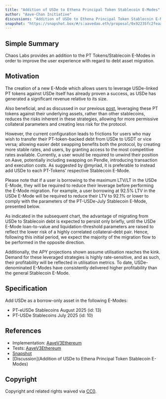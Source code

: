 ```yaml
---
title: "Addition of USDe to Ethena Principal Token Stablecoin E-Modes"
author: "Aave-Chan Initiative"
discussions: "Addition of USDe to Ethena Principal Token Stablecoin E-Modes"
snapshot: "https://snapshot.box/#/s:aavedao.eth/proposal/0x92235fc2feaa585d700789395bb69374d4de1a7a2735a7565815f8423009f160"
---
```


## Simple Summary

Chaos Labs provides an addition to the PT Tokens/Stablecoin E-Modes in order to improve the user experience with regard to debt asset migration.

## Motivation

The creation of a new E-Mode which allows users to leverage USDe-linked PT tokens against USDe itself has already proven a success, as USDe has generated a significant revenue relative to its size.

Also beneficial, and as discussed in our previous [post](https://governance.aave.com/t/chaos-labs-risk-stewards-usde-interest-rate-and-borrow-cap-adjustments-05-28-25/22205), leveraging these PT tokens against their underlying assets, rather than other stablecoins, reduces the risks inherent in these strategies, allowing for more permissive collateral parameters and creating less risk for the protocol.

However, the current configuration leads to frictions for users who may wish to transfer their PT-token-backed debt from USDe to USDT or vice versa; allowing easier debt swapping benefits both the protocol, by creating more stable rates, and users, by granting access to the most competitive rates available. Currently, a user would be required to unwind their position on Aave, potentially including swapping on Pendle, introducing transaction and execution costs. As suggested by @myriad, it is preferable to instead add USDe to each PT-Tokens’ respective Stablecoin E-Mode.

Please note that if a user is borrowing to the maximum LTV/LT in the USDe E-Mode, they will be required to reduce their leverage before performing the E-Mode migration. For example, a user borrowing at 92.5% LTV in the USDe E-Mode will be required to reduce their LTV to 92.1% or lower to comply with the parameters of the PT-USDe-July Stablecoin E-Mode, presented below.

As indicated in the subsequent chart, the advantage of migrating from USDe to Stablecoin debt is expected to persist only briefly, until the USDe E-Mode loan-to-value and liquidation-threshold parameters are raised to reflect the lower risk of a highly correlated collateral–debt pair. Hence, following this initial period, we expect the majority of the migration flow to be performed in the opposite direction.

Additionally, the APY projections shown assume utilisation reaches the kink. Demand for these leveraged strategies is highly rate-sensitive, and as such, their profitability will be reflected in utilisation metrics. To date, USDe-denominated E-Modes have consistently delivered higher profitability than the general Stablecoin E-Mode.

## Specification

Add USDe as a borrow-only asset in the following E-Modes:

- PT-eUSDe Stablecoins August 2025 (id: 13)
- PT-USDe Stablecoins July 2025 (id: 10)

## References

- Implementation: [AaveV3Ethereum](https://github.com/bgd-labs/aave-proposals-v3/blob/main/src/20250623_AaveV3Ethereum_AdditionOfUSDeToEthenaPrincipalTokenStablecoinEModes/AaveV3Ethereum_AdditionOfUSDeToEthenaPrincipalTokenStablecoinEModes_20250623.sol)
- Tests: [AaveV3Ethereum](https://github.com/bgd-labs/aave-proposals-v3/blob/main/src/20250623_AaveV3Ethereum_AdditionOfUSDeToEthenaPrincipalTokenStablecoinEModes/AaveV3Ethereum_AdditionOfUSDeToEthenaPrincipalTokenStablecoinEModes_20250623.t.sol)
- [Snapshot](https://snapshot.box/#/s:aavedao.eth/proposal/0x92235fc2feaa585d700789395bb69374d4de1a7a2735a7565815f8423009f160)
- [Discussion](Addition of USDe to Ethena Principal Token Stablecoin E-Modes)

## Copyright

Copyright and related rights waived via [CC0](https://creativecommons.org/publicdomain/zero/1.0/).
